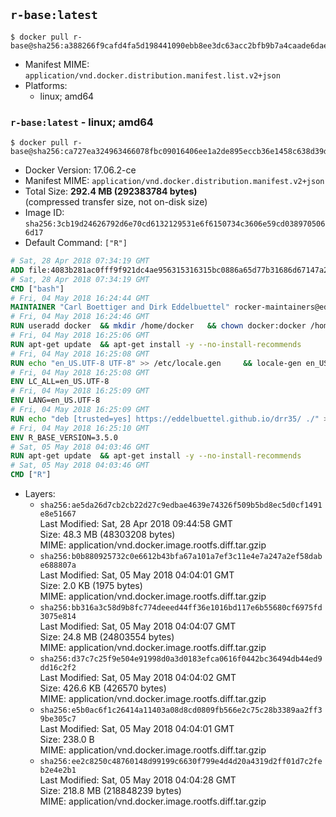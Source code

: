 ## `r-base:latest`

```console
$ docker pull r-base@sha256:a388266f9cafd4fa5d198441090ebb8ee3dc63acc2bfb9b7a4caade6daedea24
```

-	Manifest MIME: `application/vnd.docker.distribution.manifest.list.v2+json`
-	Platforms:
	-	linux; amd64

### `r-base:latest` - linux; amd64

```console
$ docker pull r-base@sha256:ca727ea324963466078fbc09016406ee1a2de895eccb36e1458c638d39ddeeb3
```

-	Docker Version: 17.06.2-ce
-	Manifest MIME: `application/vnd.docker.distribution.manifest.v2+json`
-	Total Size: **292.4 MB (292383784 bytes)**  
	(compressed transfer size, not on-disk size)
-	Image ID: `sha256:3cb19d24626792d6e70cd6132129531e6f6150734c3606e59cd0389705066d17`
-	Default Command: `["R"]`

```dockerfile
# Sat, 28 Apr 2018 07:34:19 GMT
ADD file:4083b281ac0fff9f921dc4ae956315316315bc0886a65d77b31686d67147a249 in / 
# Sat, 28 Apr 2018 07:34:19 GMT
CMD ["bash"]
# Fri, 04 May 2018 16:24:44 GMT
MAINTAINER "Carl Boettiger and Dirk Eddelbuettel" rocker-maintainers@eddelbuettel.com
# Fri, 04 May 2018 16:24:46 GMT
RUN useradd docker 	&& mkdir /home/docker 	&& chown docker:docker /home/docker 	&& addgroup docker staff
# Fri, 04 May 2018 16:25:06 GMT
RUN apt-get update 	&& apt-get install -y --no-install-recommends 		ed 		less 		locales 		vim-tiny 		wget 		ca-certificates 		fonts-texgyre 	&& rm -rf /var/lib/apt/lists/*
# Fri, 04 May 2018 16:25:08 GMT
RUN echo "en_US.UTF-8 UTF-8" >> /etc/locale.gen 	&& locale-gen en_US.utf8 	&& /usr/sbin/update-locale LANG=en_US.UTF-8
# Fri, 04 May 2018 16:25:08 GMT
ENV LC_ALL=en_US.UTF-8
# Fri, 04 May 2018 16:25:09 GMT
ENV LANG=en_US.UTF-8
# Fri, 04 May 2018 16:25:09 GMT
RUN echo "deb [trusted=yes] https://eddelbuettel.github.io/drr35/ ./" > /etc/apt/sources.list.d/debian-r-3.5.list
# Fri, 04 May 2018 16:25:10 GMT
ENV R_BASE_VERSION=3.5.0
# Sat, 05 May 2018 04:03:46 GMT
RUN apt-get update 	&& apt-get install -y --no-install-recommends 		littler                 r-cran-littler 		r-base=${R_BASE_VERSION}-* 		r-base-dev=${R_BASE_VERSION}-* 		r-recommended=${R_BASE_VERSION}-*         && echo 'options(repos = c(CRAN = "https://cloud.r-project.org/"), download.file.method = "libcurl")' >> /etc/R/Rprofile.site         && echo 'source("/etc/R/Rprofile.site")' >> /etc/littler.r 	&& ln -s /usr/lib/R/site-library/littler/examples/install.r /usr/local/bin/install.r 	&& ln -s /usr/lib/R/site-library/littler/examples/install2.r /usr/local/bin/install2.r 	&& ln -s /usr/lib/R/site-library/littler/examples/installGithub.r /usr/local/bin/installGithub.r 	&& ln -s /usr/lib/R/site-library/littler/examples/testInstalled.r /usr/local/bin/testInstalled.r 	&& install.r docopt 	&& rm -rf /tmp/downloaded_packages/ /tmp/*.rds 	&& rm -rf /var/lib/apt/lists/*
# Sat, 05 May 2018 04:03:46 GMT
CMD ["R"]
```

-	Layers:
	-	`sha256:ae5da26d7cb2cb22d27c9edbae4639e74326f509b5bd8ec5d0cf1491e8e51667`  
		Last Modified: Sat, 28 Apr 2018 09:44:58 GMT  
		Size: 48.3 MB (48303208 bytes)  
		MIME: application/vnd.docker.image.rootfs.diff.tar.gzip
	-	`sha256:b0b880925732c0e6612b43bfa67a101a7ef3c11e4e7a247a2ef58dabe688807a`  
		Last Modified: Sat, 05 May 2018 04:04:01 GMT  
		Size: 2.0 KB (1975 bytes)  
		MIME: application/vnd.docker.image.rootfs.diff.tar.gzip
	-	`sha256:bb316a3c58d9b8fc774deeed44ff36e1016bd117e6b55680cf6975fd3075e814`  
		Last Modified: Sat, 05 May 2018 04:04:07 GMT  
		Size: 24.8 MB (24803554 bytes)  
		MIME: application/vnd.docker.image.rootfs.diff.tar.gzip
	-	`sha256:d37c7c25f9e504e91998d0a3d0183efca0616f0442bc36494db44ed9dd16c2f2`  
		Last Modified: Sat, 05 May 2018 04:04:02 GMT  
		Size: 426.6 KB (426570 bytes)  
		MIME: application/vnd.docker.image.rootfs.diff.tar.gzip
	-	`sha256:e5b0ac6f1c26414a11403a08d8cd0809fb566e2c75c28b3389aa2ff39be305c7`  
		Last Modified: Sat, 05 May 2018 04:04:01 GMT  
		Size: 238.0 B  
		MIME: application/vnd.docker.image.rootfs.diff.tar.gzip
	-	`sha256:ee2c8250c48760148d99199c6630f799e4d4d20a4319d2ff01d7c2feb2e4e2b1`  
		Last Modified: Sat, 05 May 2018 04:04:28 GMT  
		Size: 218.8 MB (218848239 bytes)  
		MIME: application/vnd.docker.image.rootfs.diff.tar.gzip
